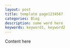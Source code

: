 ```yaml
---
layout: post
title: template page1234567
categories: Blog
description: some word here
keywords: keyword1, keyword2
---
```


Content here
